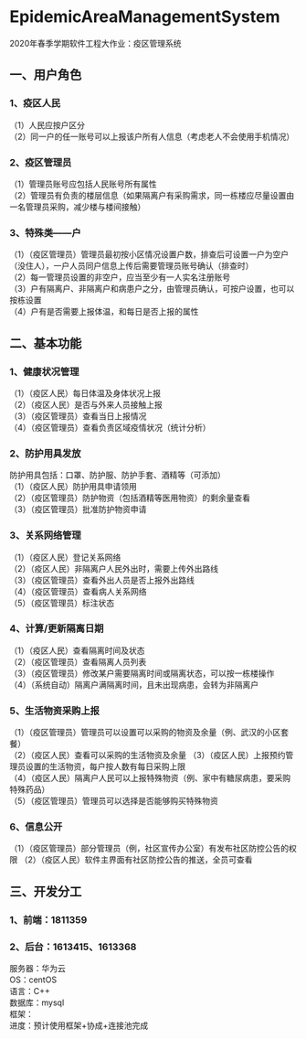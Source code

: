 # EpidemicAreaManagementSystem
2020年春季学期软件工程大作业：疫区管理系统

## 一、用户角色
### 1、疫区人民
（1）人民应按户区分<br>
（2）同一户的任一账号可以上报该户所有人信息（考虑老人不会使用手机情况）<br>
### 2、疫区管理员
（1）管理员账号应包括人民账号所有属性<br>
（2）管理员有负责的楼层信息（如果隔离户有采购需求，同一栋楼应尽量设置由一名管理员采购，减少楼与楼间接触）<br>
### 3、特殊类——户
（1）（疫区管理员）管理员最初按小区情况设置户数，排查后可设置一户为空户（没住人），一户人员同户信息上传后需要管理员账号确认（排查时）<br>
（2）每一管理员设置的非空户，应当至少有一人实名注册账号<br>
（3）户有隔离户、非隔离户和病患户之分，由管理员确认，可按户设置，也可以按栋设置<br>
（4）户有是否需要上报体温，和每日是否上报的属性<br>
## 二、基本功能
### 1、健康状况管理
（1）（疫区人民）每日体温及身体状况上报<br> 
（2）（疫区人民）是否与外来人员接触上报<br> 
（3）（疫区管理员）查看当日上报情况<br> 
（4）（疫区管理员）查看负责区域疫情状况（统计分析）<br> 

### 2、防护用具发放
防护用具包括：口罩、防护服、防护手套、酒精等（可添加）<br> 
（1）（疫区人民）防护用具申请领用<br> 
（2）（疫区管理员）防护物资（包括酒精等医用物资）的剩余量查看<br> 
（3）（疫区管理员）批准防护物资申请<br> 

### 3、关系网络管理
（1）（疫区人民）登记关系网络<br> 
（2）（疫区人民）非隔离户人民外出时，需要上传外出路线<br> 
（3）（疫区管理员）查看外出人员是否上报外出路线<br> 
（4）（疫区管理员）查看病人关系网络<br> 
（5）（疫区管理员）标注状态<br> 

### 4、计算/更新隔离日期
（1）（疫区人民）查看隔离时间及状态<br> 
（2）（疫区管理员）查看隔离人员列表<br> 
（3）（疫区管理员）修改某户需要隔离时间或隔离状态，可以按一栋楼操作<br> 
（4）（系统自动）隔离户满隔离时间，且未出现病患，会转为非隔离户<br> 

### 5、生活物资采购上报
（1）（疫区管理员）管理员可以设置可以采购的物资及余量（例、武汉的小区套餐）<br> 
（2）（疫区人民）查看可以采购的生活物资及余量
（3）（疫区人民）上报预约管理员设置的生活物资，每户按人数有每日采购上限<br> 
（4）（疫区人民）隔离户人民可以上报特殊物资（例、家中有糖尿病患，要采购特殊药品）<br> 
（5）（疫区管理员）管理员可以选择是否能够购买特殊物资<br> 

### 6、信息公开
（1）（疫区管理员）部分管理员（例，社区宣传办公室）有发布社区防控公告的权限
（2）（疫区人民）软件主界面有社区防控公告的推送，全员可查看

## 三、开发分工
### 1、前端：1811359
### 2、后台：1613415、1613368
服务器：华为云 <br>
OS：centOS <br>
语言：C++ <br>
数据库：mysql<br>
框架：<br>
进度：预计使用框架+协成+连接池完成
